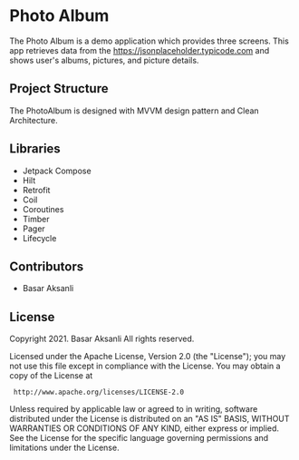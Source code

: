 # Photo Album


The Photo Album is a demo application which provides three screens. This app retrieves data from the https://jsonplaceholder.typicode.com and shows user's albums, pictures, and picture details.

## Project Structure

The PhotoAlbum is designed with MVVM design pattern and Clean Architecture.

## Libraries

- Jetpack Compose
- Hilt
- Retrofit
- Coil
- Coroutines
- Timber
- Pager
- Lifecycle

## Contributors

- Basar Aksanli

## License

Copyright 2021. Basar Aksanli All rights reserved.

Licensed under the Apache License, Version 2.0 (the "License");
you may not use this file except in compliance with the License.
You may obtain a copy of the License at

```
 http://www.apache.org/licenses/LICENSE-2.0
```

Unless required by applicable law or agreed to in writing, software
distributed under the License is distributed on an "AS IS" BASIS,
WITHOUT WARRANTIES OR CONDITIONS OF ANY KIND, either express or implied.
See the License for the specific language governing permissions and
limitations under the License.
